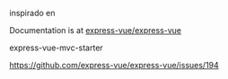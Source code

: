 inspirado en

Documentation is at [express-vue/express-vue](https://github.com/express-vue/express-vue)

express-vue-mvc-starter

https://github.com/express-vue/express-vue/issues/194


